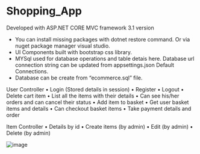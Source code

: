 # Shopping_App

Developed with ASP.NET CORE MVC framework 3.1 version

* You can install missing packages with dotnet restore  command. Or via nuget package manager visual studio. 
* UI Components built with bootstrap css library.
* MYSql used for database operations and table detais here. Database url connection string can be updated from appsettings.json Default Connections.
* Database can be create from “ecommerce.sql” file.

User Controller
•	Login (Stored details in session)
•	Register
•	Logout
•	Delete cart item
•	List all the items with their details
•	Can see his/her orders and can cancel their status
•	Add item to basket
•	Get user basket items and details
•	Can checkout basket items
•	Take payment details and order

Item Controller
•	Details by id
•	Create items (by admin)
•	Edit  (by admin)
•	Delete (by admin)

![image](https://user-images.githubusercontent.com/44307101/171992059-b3d9fa56-8b01-4b93-b5bf-486264b23ea8.png)



